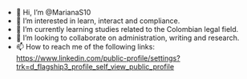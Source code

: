 - 👋 Hi, I’m @MarianaS10
- 👀 I’m interested in learn, interact and compliance.
- 🌱 I’m currently learning studies related to the Colombian legal field.
- 💞️ I’m looking to collaborate on administration, writing and research.
- 📫 How to reach me of the following links: https://www.linkedin.com/public-profile/settings?trk=d_flagship3_profile_self_view_public_profile

<!---
MarianaS10/MarianaS10 is a ✨ special ✨ repository because its `Mariana` (this file) appears on your GitHub profile.
You can click the Preview link to take a look at your changes.
--->
